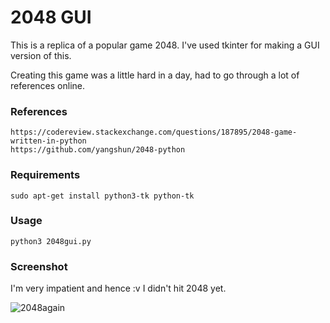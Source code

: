 # 2048 GUI

This is a replica of a popular game 2048. I've used tkinter for making a GUI version of this. 

Creating this game was a little hard in a day, had to go through a lot of references online.

### References
```
https://codereview.stackexchange.com/questions/187895/2048-game-written-in-python
https://github.com/yangshun/2048-python
```

### Requirements

```
sudo apt-get install python3-tk python-tk
```
### Usage

```
python3 2048gui.py
```

### Screenshot 

I'm very impatient and hence :v I didn't hit 2048 yet.

![2048again](https://user-images.githubusercontent.com/49688892/71083791-d6f2c480-2161-11ea-89ba-c7e017f97217.png)


